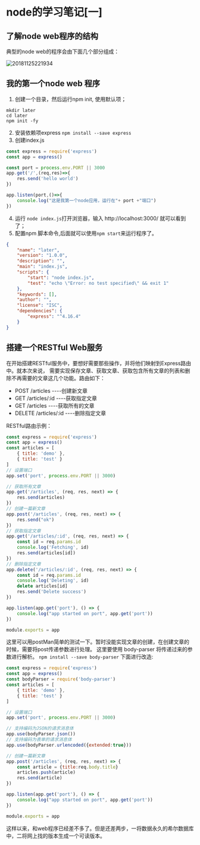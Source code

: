 # node的学习笔记[一]

## 了解node web程序的结构
典型的node web的程序会由下面几个部分组成： 

![20181125221934](http://static.hecun.site/20181125221934.png)

## 我的第一个node web 程序

1. 创建一个目录，然后运行npm init, 使用默认项；
```
mkdir later
cd later
npm init -fy
```
2. 安装依赖项express
```npm install --save express```
3. 创建index.js 
```js
const express = require('express')
const app = express()

const port = process.env.PORT || 3000
app.get('/',(req,res)=>{
	res.send('hello world')
})

app.listen(port,()=>{
	console.log("这是我第一个node应用，运行在"+ port +"端口")
})
```
4. 运行 ```node index.js```打开浏览器，输入 http://localhost:3000/ 就可以看到了；
5. 配置npm 脚本命令,后面就可以使用```npm start```来运行程序了。

```json
{
    "name": "later",
    "version": "1.0.0",
    "description": "",
    "main": "index.js",
    "scripts": {
        "start": "node index.js",
        "test": "echo \"Error: no test specified\" && exit 1"
    },
    "keywords": [],
    "author": "",
    "license": "ISC",
    "dependencies": {
        "express": "^4.16.4"
    }
}
```

## 搭建一个RESTful Web服务
在开始搭建RESTful服务中，要想好需要那些操作，并将他们映射到Express路由中。就本次来说， 需要实现保存文章、获取文章、获取包含所有文章的列表和删除不再需要的文章这几个功能。路由如下： 
- POST /articles ----创建新文章
- GET /articles/:id ----获取指定文章
- GET /articles ----获取所有的文章
- DELETE /articles/:id ----删除指定文章

RESTful路由示例： 
```js
const express = require('express')
const app = express()
const articles = [
    { title: 'demo' },
    { title: 'test' }
]
// 设置端口
app.set('port', process.env.PORT || 3000)

// 获取所有文章
app.get('/articles', (req, res, next) => {
    res.send(articles)
})
// 创建一篇新文章
app.post('/articles', (req, res, next) => {
    res.send("ok")
})
// 获取指定文章
app.get('/articles/:id', (req, res, next) => {
    const id = req.params.id
    console.log('Fetching', id)
    res.send(articles[id])
})
// 删除指定文章
app.delete('/articles/:id', (req, res, next) => {
    const id = req.params.id
    console.log('Deleting', id)
    delete articles[id]
    res.send('Delete success')
})

app.listen(app.get('port'), () => {
    console.log("app started on port", app.get('port'))
})

module.exports = app
```
这里可以用postMan简单的测试一下。暂时没能实现文章的创建，在创建文章的时候，需要将post传递参数进行处理。
这里要使用 body-parser 将传递过来的参数进行解析。
``` npm install --save body-parser ```
下面进行改造:
```js
const express = require('express')
const app = express()
const bodyParser = require('body-parser')
const articles = [
    { title: 'demo' },
    { title: 'test' }
]

// 设置端口
app.set('port', process.env.PORT || 3000)

// 支持编码为JSON的请求消息体
app.use(bodyParser.json())
// 支持编码为表单的请求消息体
app.use(bodyParser.urlencoded({extended:true}))

// 创建一篇新文章
app.post('/articles', (req, res, next) => {
    const article = {title:req.body.title}
    articles.push(article)
    res.send(article)
})

app.listen(app.get('port'), () => {
    console.log("app started on port", app.get('port'))
})

module.exports = app
```
这样以来，和web程序已经差不多了。但是还差两步，一将数据永久的希尔数据库中，二将网上找的版本生成一个可读版本。
